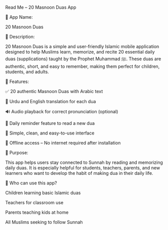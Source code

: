 Read Me – 20 Masnoon Duas App

🕌 App Name:

20 Masnoon Duas

📖 Description:

20 Masnoon Duas is a simple and user-friendly Islamic mobile application designed to help Muslims learn, memorize, and recite 20 essential daily duas (supplications) taught by the Prophet Muhammad ﷺ. These duas are authentic, short, and easy to remember, making them perfect for children, students, and adults.

🌟 Features:

✅ 20 authentic Masnoon Duas with Arabic text

📖 Urdu and English translation for each dua

🔊 Audio playback for correct pronunciation (optional)

🌙 Daily reminder feature to read a new dua

📱 Simple, clean, and easy-to-use interface

💾 Offline access – No internet required after installation


📌 Purpose:

This app helps users stay connected to Sunnah by reading and memorizing daily duas. It is especially helpful for students, teachers, parents, and new learners who want to develop the habit of making dua in their daily life.

🧒 Who can use this app?

Children learning basic Islamic duas

Teachers for classroom use

Parents teaching kids at home

All Muslims seeking to follow Sunnah
